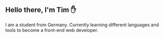 ## Hello there, I'm Tim :hand:
I am a student from Germany. Currently learning different languages and tools to become a front-end web developer.
